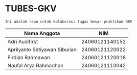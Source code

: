 # TUBES-GKV

`Ini adalah repo untuk kolaborasi tugas besar praktikum GKV`

| Nama Anggota                  | NIM            |
| ----------------------------- | -------------- |
| Adri Audifirst                | 24060121140152 |
| Aprilyanto Setiyawan Siburian | 24060121120022 |
| Firdian Rahmawan              | 24060121120018 |
| Naufal Arya Rahmadhan         | 24060121110042 |
